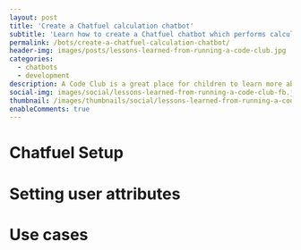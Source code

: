 ```yaml
---
layout: post
title: 'Create a Chatfuel calculation chatbot'
subtitle: 'Learn how to create a Chatfuel chatbot which performs calculations user user attributes.'
permalink: /bots/create-a-chatfuel-calculation-chatbot/
header-img: images/posts/lessons-learned-from-running-a-code-club.jpg
categories:
  - chatbots
  - development
description: A Code Club is a great place for children to learn more about computing, and for adults to learn about teaching. Here are some tips and tricks on how to make your Code Club a fun learning environment for everyone.
social-img: images/social/lessons-learned-from-running-a-code-club-fb.jpg
thumbnail: /images/thumbnails/social/lessons-learned-from-running-a-code-club-fb-thumb.jpg
enableComments: true
---
```


# Chatfuel Setup

# Setting user attributes

# Use cases
